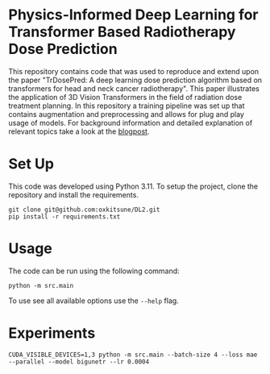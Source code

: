 # Physics-Informed Deep Learning for Transformer Based Radiotherapy Dose Prediction

This repository contains code that was used to reproduce and extend upon the paper "TrDosePred: A deep learning dose prediction algorithm based on transformers for head and neck cancer radiotherapy". This paper illustrates the application of 3D Vision Transformers in the field of radiation dose treatment planning. In this repository a training pipeline was set up that contains augmentation and preprocessing and allows for plug and play usage of models. For background information and detailed explanation of relevant topics take a look at the [blogpost](blogpost.md).

# Set Up

This code was developed using Python 3.11. To setup the project, clone the repository and install the requirements.

```
git clone git@github.com:oxkitsune/DL2.git
pip install -r requirements.txt
```

# Usage

The code can be run using the following command:

```
python -m src.main
```

To use see all available options use the `--help` flag.

# Experiments

```
CUDA_VISIBLE_DEVICES=1,3 python -m src.main --batch-size 4 --loss mae --parallel --model bigunetr --lr 0.0004
```
